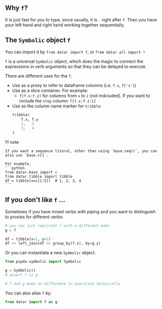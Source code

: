 ## Why `f`?

It is just fast for you to type, since usually, it is `.` right after `f`. Then you have your left hand and right hand working together sequentially.

## The `Symbolic` object `f`

You can import it by `from datar import f`, or `from datar.all import *`

`f` is a universal `Symbolic` object, which does the magic to connect the expressions in verb arguments so that they can be delayed to execute.

There are different uses for the `f`.

- Use as a proxy to refer to dataframe columns (i.e. `f.x`, `f['x']`)
- Use as a slice container. For example:
    - `f[f.x:f.z]` for columns from `x` to `z` (not indcluded). If you want to include the `stop` column: `f[f.x:f.z:1]`
- Use as the column name marker for `tribble`:
    ```python
    tribble(
        f.x, f.y
        1,   2
        3,   4
    )
    ```

!!! note

    If you want a sequence literal, other than using `base.seq()`, you can
    also use `base.c[]`.

    For example,
    ```python
    from datar.base import c
    from datar.tibble import tibble
    df = tibble(x=c[1:5])  # 1, 2, 3, 4
    ```


## If you don't like `f` ...

Sometimes if you have mixed verbs with piping and you want to distinguish to proxies for different verbs:

```python
# you can just replicate f with a different name
g = f

df = tibble(x=1, y=2)
df >> left_join(df >> group_by(f.x), by=g.y)
```

Or you can instantiate a new `Symbolic` object:
```python
from pipda.symbolic import Symbolic

g = Symbolic()
# assert f is g

# f and g make no difference in execution technically
```

You can also alias `f` by:
```python
from datar import f as g
```
